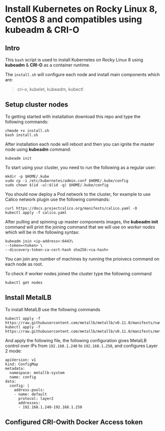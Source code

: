 # Install Kubernetes on Rocky Linux 8, CentOS 8 and compatibles using kubeadm & CRI-O
## Intro
This `bash` script is used to install Kubernetes on Rocky Linux 8 using **kubeadm** & **CRI-O** as a container runtime.

The `install.sh` will configure each node and install main components which are: 
> cri-o, kubelet, kubeadm, kubectl

## Setup cluster nodes
To getting started with installation download this repo and type the following commands:

    chmode +x install.sh
    bash install.sh
After installation each node will reboot and then you can ignite the master node using **kubeadm** command:
    
    kubeadm init
To start using your cluster, you need to run the following as a regular user:

    mkdir -p $HOME/.kube
    sudo cp -i /etc/kubernetes/admin.conf $HOME/.kube/config
    sudo chown $(id -u):$(id -g) $HOME/.kube/config
You should now deploy a Pod network to the cluster, for example to use Calico network plugin use the following commands:

    curl https://docs.projectcalico.org/manifests/calico.yaml -O
    kubectl apply -f calico.yaml

After pulling  and spinning up master components images, the **kubeadm init** command will print the joining command that we will use on *worker nodes* which will be in the following syntax:

    kubeadm join <ip-address>:6443\
    --token=<token> \
    --discovery-token-ca-cert-hash sha256:<ca-hash>
You can join any number of machines by running the prioivecs command on each node as root.

To check if worker nodes joined the cluster type the following command

    kubectl get nodes
    
## Install MetalLB 
To install MetalLB use the following commands

    kubectl apply -f https://raw.githubusercontent.com/metallb/metallb/v0.11.0/manifests/namespace.yaml
    kubectl apply -f https://raw.githubusercontent.com/metallb/metallb/v0.11.0/manifests/metallb.yaml
And apply the following file, the following configuration gives MetalLB control over IPs from `192.168.1.240` to `192.168.1.250`, and configures Layer 2 mode:
    
    apiVersion: v1
    kind: ConfigMap
    metadata:
      namespace: metallb-system
      name: config
    data:
      config: |
        address-pools:
        - name: default
          protocol: layer2
          addresses:
          - 192.168.1.240-192.168.1.250

## Configured CRI-Owith Docker Access token

